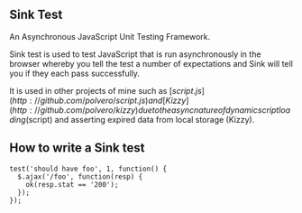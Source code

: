 Sink Test
---------

An Asynchronous JavaScript Unit Testing Framework.

Sink test is used to test JavaScript that is run asynchronously in the browser whereby you tell the test a number of expectations and Sink will tell you if they each pass successfully.

It is used in other projects of mine such as [$script.js](http://github.com/polvero/script.js) and [Kizzy](http://github.com/polvero/kizzy) due to the async nature of dynamic script loading ($script) and asserting expired data from local storage (Kizzy).

How to write a Sink test
------------------------

    test('should have foo', 1, function() {
      $.ajax('/foo', function(resp) {
        ok(resp.stat == '200');
      });
    });
